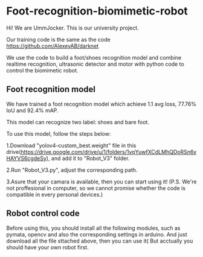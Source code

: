 # Foot-recognition-biomimetic-robot
Hi! We are UmmJocker. This is our university project. 

Our training code is the same as the code https://github.com/AlexeyAB/darknet

We use the code to build a foot/shoes recognition model 
and combine realtime recognition, ultrasonic detector and motor with python code to control the biomimetic robot.

## Foot recognition model
We have trained a foot recognition model which achieve 1.1 avg loss, 77.76% IoU and 92.4% mAP.

This model can recognize two label: shoes and bare foot. 

To use this model, follow the steps below:

1.Download "yolov4-custom_best.weight" file in this drive(https://drive.google.com/drive/u/1/folders/1yqYuwfXCdLMhQDoRSn6yHAYVS6cgdeSy), 
and add it to "Robot_V3" folder.

2.Run "Robot_V3.py", adjust the corresponding path. 

3.Asure that your camara is available, then you can start using it!
(P.S. We're not proffesional in computer, so we cannot promise whether the code is compatible in every personal devices.)

## Robot control code
Before using this, you should install all the following modules, such as pymata, opencv and also the corresponding settings in arduino.
And just download all the file sttached above, then you can use it( But acctually you should have your own robot first.

